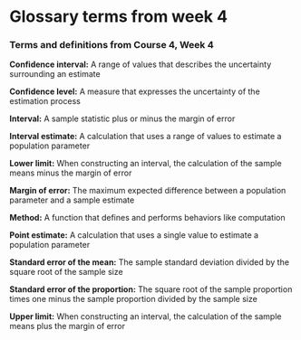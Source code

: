 # Glossary terms from week 4

### Terms and definitions from Course 4, Week 4

**Confidence interval:** A range of values that describes the uncertainty surrounding an estimate														

**Confidence level:** A measure that expresses the uncertainty of the estimation process															

**Interval:** A sample statistic plus or minus the margin of error		

**Interval estimate:** A calculation that uses a range of values to estimate a population parameter												

**Lower limit:** When constructing an interval, the calculation of the sample means minus the margin of error														

**Margin of error:** The maximum expected difference between a population parameter and a sample estimate														

**Method:** A function that defines and performs behaviors like computation														

**Point estimate:** A calculation that uses a single value to estimate a population parameter														

**Standard error of the mean:** The sample standard deviation divided by the square root of the sample size														

**Standard error of the proportion:** The square root of the sample proportion times one minus the sample proportion divided by the sample size																				

**Upper limit:** When constructing an interval, the calculation of the sample means plus the margin of error				
